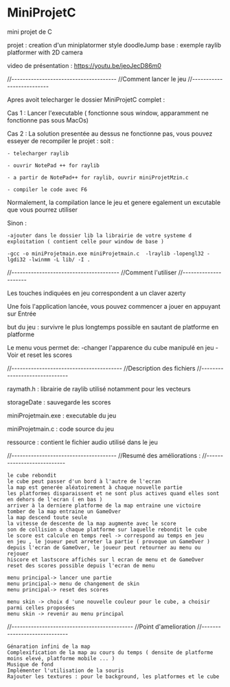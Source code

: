 # MiniProjetC
 mini projet de C

projet : creation d'un miniplatormer style doodleJump
base : exemple raylib platformer with 2D camera

video de présentation : https://youtu.be/jeoJecD86m0

//--------------------------------------
//Comment lancer le jeu
//--------------------------

Apres avoit telecharger le dossier MiniProjetC complet :

Cas 1 : Lancer l'executable ( fonctionne sous window, apparamment ne fonctionne pas sous MacOs)

Cas 2 : La solution presentée au dessus ne fonctionne pas, vous pouvez esseyer de recompiler le projet :
soit :

	- telecharger raylib
	
	- ouvrir NotePad ++ for raylib
	
	- a partir de NotePad++ for raylib, ouvrir miniProjetMzin.c
	
	- compiler le code avec F6
	
Normalement, la compilation lance le jeu et genere egalement un excutable que vous pourrez utiliser

Sinon : 

	-ajouter dans le dossier lib la librairie de votre systeme d exploitation ( contient celle pour window de base )
	
	-gcc -o miniProjetmain.exe miniProjetmain.c  -lraylib -lopengl32 -lgdi32 -lwinmm -L lib/ -I .

//---------------------------------------
//Comment l'utiliser
//---------------------

Les touches indiquées en jeu correspondent a un claver azerty

Une fois l'application lancée, vous pouvez commencer a jouer en appuyant sur Entrée

but du jeu : survivre le plus longtemps possible en sautant de platforme en platforme

Le menu vous permet de:
	-changer l'apparence du cube manipulé en jeu
	-Voir et reset les scores

//----------------------------------------
//Description des fichiers
//------------------------------

raymath.h : librairie de raylib utilisé notamment pour les vecteurs

storageDate : sauvegarde les scores

miniProjetmain.exe : executable du jeu

miniProjetmain.c : code source du jeu

ressource : contient le fichier audio utilisé dans le jeu


//--------------------------------------
//Resumé des améliorations :
//---------------------------

	le cube rebondit
	le cube peut passer d'un bord à l'autre de l'ecran
	la map est generée aléatoirement à chaque nouvelle partie
	les platformes disparaissent et ne sont plus actives quand elles sont en dehors de l'ecran ( en bas )
	arriver à la derniere platforme de la map entraine une victoire
	tomber de la map entraine un GameOver
	la map descend toute seule
	la vitesse de descente de la map augmente avec le score
	son de collision a chaque platforme sur laquelle rebondit le cube
	le score est calcule en temps reel -> correspond au temps en jeu
	en jeu , le joueur peut arreter la partie ( provoque un GameOver )
	depuis l'ecran de GameOver, le joueur peut retourner au menu ou rejouer
	hiscore et lastscore affichés sur l ecran de menu et de GameOver
	reset des scores possible depuis l'ecran de menu

	menu principal-> lancer une partie
	menu principal-> menu de changement de skin
	menu principal-> reset des scores

	menu skin -> choix d 'une nouvelle couleur pour le cube, a choisir parmi celles proposées
	menu skin -> revenir au menu principal

//--------------------------------------------
//Point d'amelioration
//-----------------------------

	Génaration infini de la map
	Complexification de la map au cours du temps ( densite de platforme moins elevé, platforme mobile ... )
	Musique de fond
	Implémenter l'utilisation de la souris
	Rajouter les textures : pour le background, les platformes et le cube
